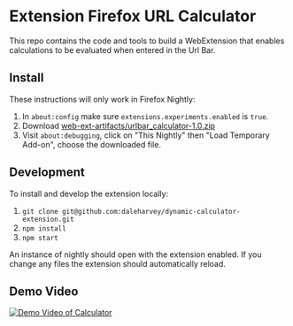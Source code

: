 # Extension Firefox URL Calculator

This repo contains the code and tools to build a WebExtension that
enables calculations to be evaluated when entered in the Url Bar.

## Install

These instructions will only work in Firefox Nightly:

  1. In `about:config` make sure `extensions.experiments.enabled` is `true`.
  2. Download [web-ext-artifacts/urlbar_calculator-1.0.zip](web-ext-artifacts/urlbar_calculator-1.0.zip)
  3. Visit `about:debugging`, click on "This Nightly" then "Load Temporary Add-on", choose the downloaded file.


## Development

To install and develop the extension locally:

  1. `git clone git@github.com:daleharvey/dynamic-calculator-extension.git`
  2. `npm install`
  3. `npm start`

An instance of nightly should open with the extension enabled. If you
change any files the extension should automatically reload.

## Demo Video
[![Demo Video of Calculator](http://i3.ytimg.com/vi/VymUAUKvjAU/maxresdefault.jpg)](https://www.youtube.com/watch?v=VymUAUKvjAU)
